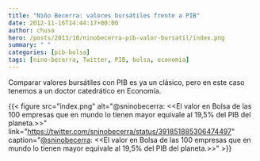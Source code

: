 ```yaml
---
title: "Niño Becerra: valores bursátiles frente a PIB"
date: 2012-11-16T14:44:17+00:00
author: chuso
hero: /posts/2013/10/ninobecerra-pib-valor-bursatil/index.png
summary: " "
categories: [pib-bolsa]
tags: [nino-becerra, Twitter, PIB, bolsa, economia]
---
```

Comparar valores bursátiles con PIB es ya un clásico, pero en este caso tenemos a un doctor catedrático en Economía.

{{< figure src="index.png" alt="@sninobecerra: <<El valor en Bolsa de las 100 empresas que en mundo lo tienen mayor equivale al 19,5% del PIB del planeta.>>" link="https://twitter.com/sninobecerra/status/391851885306474497" caption="[@sninobecerra](https://twitter.com/sninobecerra/status/391851885306474497): <<El valor en Bolsa de las 100 empresas que en mundo lo tienen mayor equivale al 19,5% del PIB del planeta.>>" >}}
